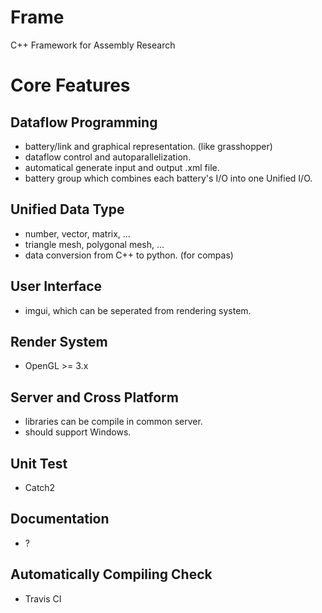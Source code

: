 # Frame
C++ Framework for Assembly Research

# Core Features
## Dataflow Programming
- battery/link and graphical representation. (like grasshopper)
- dataflow control and autoparallelization.
- automatical generate input and output .xml file.
- battery group which combines each battery's I/O into one Unified I/O.
## Unified Data Type
- number, vector, matrix, ...
- triangle mesh, polygonal mesh, ...
- data conversion from C++ to python. (for compas)
## User Interface
- imgui, which can be seperated from rendering system.
## Render System
- OpenGL >= 3.x
## Server and Cross Platform
- libraries can be compile in common server.
- should support Windows.
## Unit Test
- Catch2
## Documentation
- ?
## Automatically Compiling Check
- Travis CI
